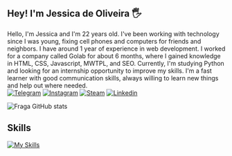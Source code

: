 ## Hey! I'm Jessica de Oliveira 🖐️

Hello, I'm Jessica and I'm 22 years old. I've been working with technology since I was young, fixing cell phones and computers for friends and neighbors. I have around 1 year of experience in web development. I worked for a company called Golab for about 6 months, where I gained knowledge in HTML, CSS, Javascript, MWTPL, and SEO. Currently, I'm studying Python and looking for an internship opportunity to improve my skills. I'm a fast learner with good communication skills, always willing to learn new things and help out where needed.
<br>
[![Telegram](https://img.shields.io/badge/Telegram-2CA5E0?style=for-the-badge&logo=telegram&logoColor=white)](https://t.me/jessicaakemi)
[![Instagram](https://img.shields.io/badge/Instagram-E4405F?style=for-the-badge&logo=instagram&logoColor=white)](https://www.instagram.com/eaijessicao/)
[![Steam](https://img.shields.io/badge/Steam-000000?style=for-the-badge&logo=steam&logoColor=white)](https://steamcommunity.com/id/Jessicaakemi)
[![Linkedin](https://img.shields.io/badge/LinkedIn-0077B5?style=for-the-badge&logo=linkedin&logoColor=white)](https://www.linkedin.com/in/j%C3%A9ssica-de-oliveira-76374a25a/)

![Fraga GitHub stats](https://github-readme-stats.vercel.app/api?username=eaijessicao&show_icons=true&theme=dracula&count_private=true)

## Skills

  [![My Skills](https://skills.thijs.gg/icons?i=js,html,css,php,python,mysql,seo)](https://skills.thijs.gg)
  
          


